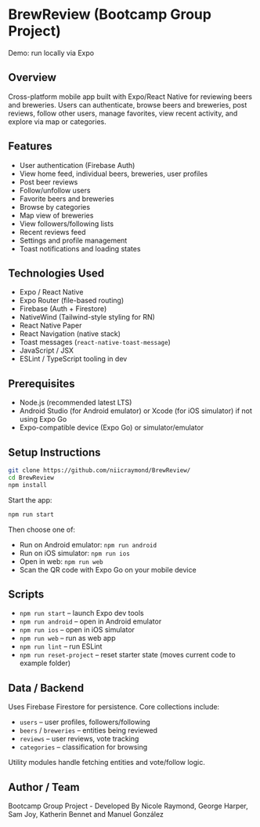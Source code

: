 # BrewReview (Bootcamp Group Project)

Demo: run locally via Expo

## Overview
Cross-platform mobile app built with Expo/React Native for reviewing beers and breweries. Users can authenticate, browse beers and breweries, post reviews, follow other users, manage favorites, view recent activity, and explore via map or categories.

## Features
- User authentication (Firebase Auth)  
- View home feed, individual beers, breweries, user profiles  
- Post beer reviews  
- Follow/unfollow users  
- Favorite beers and breweries  
- Browse by categories  
- Map view of breweries  
- View followers/following lists  
- Recent reviews feed  
- Settings and profile management  
- Toast notifications and loading states  

## Technologies Used
- Expo / React Native  
- Expo Router (file-based routing)  
- Firebase (Auth + Firestore)  
- NativeWind (Tailwind-style styling for RN)  
- React Native Paper  
- React Navigation (native stack)  
- Toast messages (`react-native-toast-message`)  
- JavaScript / JSX  
- ESLint / TypeScript tooling in dev  

## Prerequisites
- Node.js (recommended latest LTS)  
- Android Studio (for Android emulator) or Xcode (for iOS simulator) if not using Expo Go  
- Expo-compatible device (Expo Go) or simulator/emulator  

## Setup Instructions
```bash
git clone https://github.com/niicraymond/BrewReview/
cd BrewReview
npm install
```

Start the app:
```bash
npm run start
```

Then choose one of:
- Run on Android emulator: `npm run android`  
- Run on iOS simulator: `npm run ios`  
- Open in web: `npm run web`  
- Scan the QR code with Expo Go on your mobile device  

## Scripts
- `npm run start` – launch Expo dev tools  
- `npm run android` – open in Android emulator  
- `npm run ios` – open in iOS simulator  
- `npm run web` – run as web app  
- `npm run lint` – run ESLint  
- `npm run reset-project` – reset starter state (moves current code to example folder)  

## Data / Backend
Uses Firebase Firestore for persistence. Core collections include:
- `users` – user profiles, followers/following  
- `beers` / `breweries` – entities being reviewed  
- `reviews` – user reviews, vote tracking  
- `categories` – classification for browsing  

Utility modules handle fetching entities and vote/follow logic.

## Author / Team
Bootcamp Group Project - Developed By Nicole Raymond, George Harper, Sam Joy, Katherin Bennet and Manuel González 

